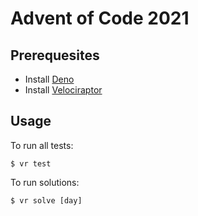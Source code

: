 # Advent of Code 2021

## Prerequesites

- Install [Deno](https://deno.land/#installation)
- Install [Velociraptor](https://velociraptor.run/docs/installation/)

## Usage

To run all tests:

```console
$ vr test
```

To run solutions:

```console
$ vr solve [day]
```
